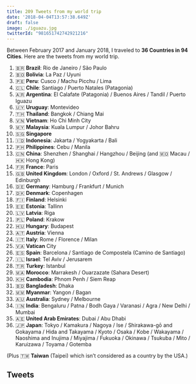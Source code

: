 ```yaml
---
title: 209 Tweets from my world trip
date: '2018-04-04T13:57:38.649Z'
draft: false
image: ./iguazu.jpg
twitterId: "981651742742921216"
---
```


Between February 2017 and January 2018, I traveled to **36 Countries in 94 Cities**. Here are the tweets from my world trip.

<post-separator></post-separator>

1.  🇧🇷 **Brazil**: Rio de Janeiro / São Paulo
1.  🇧🇴 **Bolivia**: La Paz / Uyuni
1.  🇵🇪 **Peru**: Cusco / Machu Picchu / Lima
1.  🇨🇱 **Chile**: Santiago / Puerto Natales (Patagonia)
1.  🇦🇷 **Argentina**: El Calafate (Patagonia) / Buenos Aires / Tandil / Puerto Iguazu
1.  🇺🇾 **Uruguay**: Montevideo
1.  🇹🇭 **Thailand**: Bangkok / Chiang Mai
1.  🇻🇳 **Vietnam**: Ho Chi Minh City
1.  🇲🇾 **Malaysia**: Kuala Lumpur / Johor Bahru
1.  🇸🇬 **Singapore**
1.  🇮🇩 **Indonesia**: Jakarta / Yogyakarta / Bali
1.  🇵🇭 **Philippines**: Cebu / Manila
1.  🇨🇳 **China**: Shenzhen / Shanghai / Hangzhou / Beijing (and 🇲🇴 Macau / 🇭🇰 Hong Kong)
1.  🇫🇷 **France**: Paris
1.  🇬🇧 **United Kingdom**: London / Oxford / St. Andrews / Glasgow / Edinburgh
1.  🇩🇪 **Germany**: Hamburg / Frankfurt / Munich
1.  🇩🇰 **Denmark**: Copenhagen
1.  🇫🇮 **Finland**: Helsinki
1.  🇪🇪 **Estonia**: Tallinn
1.  🇱🇻 **Latvia**: Riga
1.  🇵🇱 **Poland**: Krakow
1.  🇭🇺 **Hungary**: Budapest
1.  🇦🇹 **Austria**: Vienna
1.  🇮🇹 **Italy**: Rome / Florence / Milan
1.  🇻🇦 **Vatican** City
1.  🇪🇸 **Spain**: Barcelona / Santiago de Compostela (Camino de Santiago)
1.  🇮🇱 **Israel**: Tel Aviv / Jerusarem
1.  🇹🇷 **Turkey**: Istanbul
1.  🇲🇦 **Morocco**: Marrakesh / Ouarzazate (Sahara Desert)
1.  🇰🇭 **Cambodia**: Phnom Penh / Siem Reap
1.  🇧🇩 **Bangladesh**: Dhaka
1.  🇲🇲 **Myanmar**: Yangon / Bagan
1.  🇦🇺 **Australia**: Sydney / Melbourne
1.  🇮🇳 **India**: Bengaluru / Patna / Bodh Gaya / Varanasi / Agra / New Delhi / Mumbai
1.  🇦🇪 **United Arab Emirates**: Dubai / Abu Dhabi
1.  🇯🇵 **Japan**: Tokyo / Kamakura / Nagoya / Ise / Shirakawa-gō and Gokayama / Hida and Takayama / Kyoto / Osaka / Kobe / Wakayama / Naoshima and Inujima / Miyajima / Fukuoka / Okinawa / Tsukuba / Mito / Karuizawa / Toyama / Gotemba

(Plus 🇹🇼 **Taiwan** (Taipei) which isn’t considered as a country by the USA.)

## Tweets

<div><twitter-embed hideconversation="true" delay="0" id="835603023367979010"></twitter-embed></div>
<div><twitter-embed hideconversation="true" delay="20" id="835970813975281664"></twitter-embed></div>
<div><twitter-embed hideconversation="true" delay="40" id="836487018016276480"></twitter-embed></div>
<div><twitter-embed hideconversation="true" delay="60" id="836922830252036096"></twitter-embed></div>
<div><twitter-embed hideconversation="true" delay="80" id="837481937413554177"></twitter-embed></div>
<div><twitter-embed hideconversation="true" delay="100" id="837744705907507200"></twitter-embed></div>
<div><twitter-embed hideconversation="true" delay="120" id="838586029330288640"></twitter-embed></div>
<div><twitter-embed hideconversation="true" delay="140" id="838589128086290433"></twitter-embed></div>
<div><twitter-embed hideconversation="true" delay="160" id="838725719777738752"></twitter-embed></div>
<div><twitter-embed hideconversation="true" delay="180" id="839289316484517888"></twitter-embed></div>
<div><twitter-embed hideconversation="true" delay="200" id="839682778044194816"></twitter-embed></div>
<div><twitter-embed hideconversation="true" delay="220" id="840982394350030849"></twitter-embed></div>
<div><twitter-embed hideconversation="true" delay="240" id="843145059872727042"></twitter-embed></div>
<div><twitter-embed hideconversation="true" delay="260" id="843233853057777665"></twitter-embed></div>
<div><twitter-embed hideconversation="true" delay="280" id="843234393485459456"></twitter-embed></div>
<div><twitter-embed hideconversation="true" delay="300" id="843940623954690048"></twitter-embed></div>
<div><twitter-embed hideconversation="true" delay="320" id="844659317223632896"></twitter-embed></div>
<div><twitter-embed hideconversation="true" delay="340" id="844971099175694342"></twitter-embed></div>
<div><twitter-embed hideconversation="true" delay="360" id="845018596522840064"></twitter-embed></div>
<div><twitter-embed hideconversation="true" delay="380" id="846174502102994944"></twitter-embed></div>
<div><twitter-embed hideconversation="true" delay="400" id="846175087493627904"></twitter-embed></div>
<div><twitter-embed hideconversation="true" delay="420" id="846824876065411074"></twitter-embed></div>
<div><twitter-embed hideconversation="true" delay="440" id="846825701588287489"></twitter-embed></div>
<div><twitter-embed hideconversation="true" delay="460" id="847090370395721729"></twitter-embed></div>
<div><twitter-embed hideconversation="true" delay="480" id="847211752873963522"></twitter-embed></div>
<div><twitter-embed hideconversation="true" delay="500" id="847330630224404480"></twitter-embed></div>
<div><twitter-embed hideconversation="true" delay="520" id="848250366277931008"></twitter-embed></div>
<div><twitter-embed hideconversation="true" delay="540" id="848597236552527872"></twitter-embed></div>
<div><twitter-embed hideconversation="true" delay="560" id="848659215996645376"></twitter-embed></div>
<div><twitter-embed hideconversation="true" delay="580" id="848768814556884992"></twitter-embed></div>
<div><twitter-embed hideconversation="true" delay="600" id="848954647486361605"></twitter-embed></div>
<div><twitter-embed hideconversation="true" delay="620" id="848975876238843904"></twitter-embed></div>
<div><twitter-embed hideconversation="true" delay="640" id="853887790198661120"></twitter-embed></div>
<div><twitter-embed hideconversation="true" delay="660" id="856008709314461696"></twitter-embed></div>
<div><twitter-embed hideconversation="true" delay="680" id="856071448430915584"></twitter-embed></div>
<div><twitter-embed hideconversation="true" delay="700" id="856335016460042240"></twitter-embed></div>
<div><twitter-embed hideconversation="true" delay="720" id="857101304421920769"></twitter-embed></div>
<div><twitter-embed hideconversation="true" delay="740" id="857523983029293056"></twitter-embed></div>
<div><twitter-embed hideconversation="true" delay="760" id="858614181871972352"></twitter-embed></div>
<div><twitter-embed hideconversation="true" delay="780" id="858896377287409664"></twitter-embed></div>
<div><twitter-embed hideconversation="true" delay="800" id="859396783465676800"></twitter-embed></div>
<div><twitter-embed hideconversation="true" delay="820" id="860013684738883586"></twitter-embed></div>
<div><twitter-embed hideconversation="true" delay="840" id="860409725615210496"></twitter-embed></div>
<div><twitter-embed hideconversation="true" delay="860" id="860511458316226560"></twitter-embed></div>
<div><twitter-embed hideconversation="true" delay="880" id="861485197031768064"></twitter-embed></div>
<div><twitter-embed hideconversation="true" delay="900" id="862541046277955586"></twitter-embed></div>
<div><twitter-embed hideconversation="true" delay="920" id="862599334638100480"></twitter-embed></div>
<div><twitter-embed hideconversation="true" delay="940" id="862661637920010240"></twitter-embed></div>
<div><twitter-embed hideconversation="true" delay="960" id="863049677196767233"></twitter-embed></div>
<div><twitter-embed hideconversation="true" delay="980" id="863235831267512320"></twitter-embed></div>
<div><twitter-embed hideconversation="true" delay="1000" id="863575172711886850"></twitter-embed></div>
<div><twitter-embed hideconversation="true" delay="1020" id="863658608801837057"></twitter-embed></div>
<div><twitter-embed hideconversation="true" delay="1040" id="863829237375016960"></twitter-embed></div>
<div><twitter-embed hideconversation="true" delay="1060" id="864107823835234304"></twitter-embed></div>
<div><twitter-embed hideconversation="true" delay="1080" id="864400388962762752"></twitter-embed></div>
<div><twitter-embed hideconversation="true" delay="1100" id="864403059060875264"></twitter-embed></div>
<div><twitter-embed hideconversation="true" delay="1120" id="864765466094452736"></twitter-embed></div>
<div><twitter-embed hideconversation="true" delay="1140" id="865204818884931587"></twitter-embed></div>
<div><twitter-embed hideconversation="true" delay="1160" id="865790398421229568"></twitter-embed></div>
<div><twitter-embed hideconversation="true" delay="1180" id="866591543372787713"></twitter-embed></div>
<div><twitter-embed hideconversation="true" delay="1200" id="866998250968158208"></twitter-embed></div>
<div><twitter-embed hideconversation="true" delay="1220" id="867675542610264064"></twitter-embed></div>
<div><twitter-embed hideconversation="true" delay="1240" id="867676311891750912"></twitter-embed></div>
<div><twitter-embed hideconversation="true" delay="1260" id="867679132980727808"></twitter-embed></div>
<div><twitter-embed hideconversation="true" delay="1280" id="867680839470948352"></twitter-embed></div>
<div><twitter-embed hideconversation="true" delay="1300" id="867682722352738304"></twitter-embed></div>
<div><twitter-embed hideconversation="true" delay="1320" id="867715763595083776"></twitter-embed></div>
<div><twitter-embed hideconversation="true" delay="1340" id="868128534119698432"></twitter-embed></div>
<div><twitter-embed hideconversation="true" delay="1360" id="868762808212738049"></twitter-embed></div>
<div><twitter-embed hideconversation="true" delay="1380" id="869137562505363456"></twitter-embed></div>
<div><twitter-embed hideconversation="true" delay="1400" id="869141504098418688"></twitter-embed></div>
<div><twitter-embed hideconversation="true" delay="1420" id="869146465154678784"></twitter-embed></div>
<div><twitter-embed hideconversation="true" delay="1440" id="869175745532252165"></twitter-embed></div>
<div><twitter-embed hideconversation="true" delay="1460" id="869180753749225476"></twitter-embed></div>
<div><twitter-embed hideconversation="true" delay="1480" id="869186549526568960"></twitter-embed></div>
<div><twitter-embed hideconversation="true" delay="1500" id="883526662456885248"></twitter-embed></div>
<div><twitter-embed hideconversation="true" delay="1520" id="883631227651080192"></twitter-embed></div>
<div><twitter-embed hideconversation="true" delay="1540" id="884588484895191041"></twitter-embed></div>
<div><twitter-embed hideconversation="true" delay="1560" id="884628433363456000"></twitter-embed></div>
<div><twitter-embed hideconversation="true" delay="1580" id="884968695214219264"></twitter-embed></div>
<div><twitter-embed hideconversation="true" delay="1600" id="885699460470235136"></twitter-embed></div>
<div><twitter-embed hideconversation="true" delay="1620" id="885834537267113984"></twitter-embed></div>
<div><twitter-embed hideconversation="true" delay="1640" id="887572853570232320"></twitter-embed></div>
<div><twitter-embed hideconversation="true" delay="1660" id="887574936407035904"></twitter-embed></div>
<div><twitter-embed hideconversation="true" delay="1680" id="887580079399649280"></twitter-embed></div>
<div><twitter-embed hideconversation="true" delay="1700" id="888325615841157120"></twitter-embed></div>
<div><twitter-embed hideconversation="true" delay="1720" id="888400268315865088"></twitter-embed></div>
<div><twitter-embed hideconversation="true" delay="1740" id="888700264139505664"></twitter-embed></div>
<div><twitter-embed hideconversation="true" delay="1760" id="888947628637016064"></twitter-embed></div>
<div><twitter-embed hideconversation="true" delay="1780" id="889482894674206720"></twitter-embed></div>
<div><twitter-embed hideconversation="true" delay="1800" id="890502392529117185"></twitter-embed></div>
<div><twitter-embed hideconversation="true" delay="1820" id="890712368971468800"></twitter-embed></div>
<div><twitter-embed hideconversation="true" delay="1840" id="890714162766196736"></twitter-embed></div>
<div><twitter-embed hideconversation="true" delay="1860" id="890775056741154816"></twitter-embed></div>
<div><twitter-embed hideconversation="true" delay="1880" id="893064597195902980"></twitter-embed></div>
<div><twitter-embed hideconversation="true" delay="1900" id="893367650084159488"></twitter-embed></div>
<div><twitter-embed hideconversation="true" delay="1920" id="893858141397372928"></twitter-embed></div>
<div><twitter-embed hideconversation="true" delay="1940" id="894207478690349058"></twitter-embed></div>
<div><twitter-embed hideconversation="true" delay="1960" id="894571297438564352"></twitter-embed></div>
<div><twitter-embed hideconversation="true" delay="1980" id="895292915819347968"></twitter-embed></div>
<div><twitter-embed hideconversation="true" delay="2000" id="895701556309483520"></twitter-embed></div>
<div><twitter-embed hideconversation="true" delay="2020" id="895752706538831873"></twitter-embed></div>
<div><twitter-embed hideconversation="true" delay="2040" id="895759223988121601"></twitter-embed></div>
<div><twitter-embed hideconversation="true" delay="2060" id="896507247236403200"></twitter-embed></div>
<div><twitter-embed hideconversation="true" delay="2080" id="896507724535484416"></twitter-embed></div>
<div><twitter-embed hideconversation="true" delay="2100" id="896785033754628096"></twitter-embed></div>
<div><twitter-embed hideconversation="true" delay="2120" id="897162777390968832"></twitter-embed></div>
<div><twitter-embed hideconversation="true" delay="2140" id="897510010812588033"></twitter-embed></div>
<div><twitter-embed hideconversation="true" delay="2160" id="897511831488667650"></twitter-embed></div>
<div><twitter-embed hideconversation="true" delay="2180" id="897853161855225856"></twitter-embed></div>
<div><twitter-embed hideconversation="true" delay="2200" id="898418713535201283"></twitter-embed></div>
<div><twitter-embed hideconversation="true" delay="2220" id="898609170345340928"></twitter-embed></div>
<div><twitter-embed hideconversation="true" delay="2240" id="899318300873814019"></twitter-embed></div>
<div><twitter-embed hideconversation="true" delay="2260" id="899318678344413185"></twitter-embed></div>
<div><twitter-embed hideconversation="true" delay="2280" id="899558144204058625"></twitter-embed></div>
<div><twitter-embed hideconversation="true" delay="2300" id="900086489794695172"></twitter-embed></div>
<div><twitter-embed hideconversation="true" delay="2320" id="900089633312309250"></twitter-embed></div>
<div><twitter-embed hideconversation="true" delay="2340" id="900816303614832640"></twitter-embed></div>
<div><twitter-embed hideconversation="true" delay="2360" id="900820941885845505"></twitter-embed></div>
<div><twitter-embed hideconversation="true" delay="2380" id="901167498468503552"></twitter-embed></div>
<div><twitter-embed hideconversation="true" delay="2400" id="901237778079526914"></twitter-embed></div>
<div><twitter-embed hideconversation="true" delay="2420" id="901367683438043136"></twitter-embed></div>
<div><twitter-embed hideconversation="true" delay="2440" id="901408740829790209"></twitter-embed></div>
<div><twitter-embed hideconversation="true" delay="2460" id="901446568896856066"></twitter-embed></div>
<div><twitter-embed hideconversation="true" delay="2480" id="901906919853625345"></twitter-embed></div>
<div><twitter-embed hideconversation="true" delay="2500" id="901909088317136896"></twitter-embed></div>
<div><twitter-embed hideconversation="true" delay="2520" id="902170971934740481"></twitter-embed></div>
<div><twitter-embed hideconversation="true" delay="2540" id="902599426258161665"></twitter-embed></div>
<div><twitter-embed hideconversation="true" delay="2560" id="905150544901222403"></twitter-embed></div>
<div><twitter-embed hideconversation="true" delay="2580" id="905408743520825345"></twitter-embed></div>
<div><twitter-embed hideconversation="true" delay="2600" id="911123522554155008"></twitter-embed></div>
<div><twitter-embed hideconversation="true" delay="2620" id="911136166791073792"></twitter-embed></div>
<div><twitter-embed hideconversation="true" delay="2640" id="911458951929237504"></twitter-embed></div>
<div><twitter-embed hideconversation="true" delay="2660" id="912007721033113600"></twitter-embed></div>
<div><twitter-embed hideconversation="true" delay="2680" id="912011955069734919"></twitter-embed></div>
<div><twitter-embed hideconversation="true" delay="2700" id="912013748969394176"></twitter-embed></div>
<div><twitter-embed hideconversation="true" delay="2720" id="912019644361400321"></twitter-embed></div>
<div><twitter-embed hideconversation="true" delay="2740" id="912021535065608193"></twitter-embed></div>
<div><twitter-embed hideconversation="true" delay="2760" id="912026508302090242"></twitter-embed></div>
<div><twitter-embed hideconversation="true" delay="2780" id="912028693228408838"></twitter-embed></div>
<div><twitter-embed hideconversation="true" delay="2800" id="912034185480740864"></twitter-embed></div>
<div><twitter-embed hideconversation="true" delay="2820" id="912036651890806785"></twitter-embed></div>
<div><twitter-embed hideconversation="true" delay="2840" id="912214821369610240"></twitter-embed></div>
<div><twitter-embed hideconversation="true" delay="2860" id="912215207207780352"></twitter-embed></div>
<div><twitter-embed hideconversation="true" delay="2880" id="912215550276730881"></twitter-embed></div>
<div><twitter-embed hideconversation="true" delay="2900" id="912215892217315328"></twitter-embed></div>
<div><twitter-embed hideconversation="true" delay="2920" id="912216144282390529"></twitter-embed></div>
<div><twitter-embed hideconversation="true" delay="2940" id="940804368521154562"></twitter-embed></div>
<div><twitter-embed hideconversation="true" delay="2960" id="940805961631125504"></twitter-embed></div>
<div><twitter-embed hideconversation="true" delay="2980" id="940812259722498049"></twitter-embed></div>
<div><twitter-embed hideconversation="true" delay="3000" id="940814586214780929"></twitter-embed></div>
<div><twitter-embed hideconversation="true" delay="3020" id="940816430030901248"></twitter-embed></div>
<div><twitter-embed hideconversation="true" delay="3040" id="940818802777960448"></twitter-embed></div>
<div><twitter-embed hideconversation="true" delay="3060" id="940819751256973312"></twitter-embed></div>
<div><twitter-embed hideconversation="true" delay="3080" id="940821025142566912"></twitter-embed></div>
<div><twitter-embed hideconversation="true" delay="3100" id="940824626795565058"></twitter-embed></div>
<div><twitter-embed hideconversation="true" delay="3120" id="940825693096685569"></twitter-embed></div>
<div><twitter-embed hideconversation="true" delay="3140" id="940827716470886401"></twitter-embed></div>
<div><twitter-embed hideconversation="true" delay="3160" id="940829372193431553"></twitter-embed></div>
<div><twitter-embed hideconversation="true" delay="3180" id="940873549232984067"></twitter-embed></div>
<div><twitter-embed hideconversation="true" delay="3200" id="940873833157885952"></twitter-embed></div>
<div><twitter-embed hideconversation="true" delay="3220" id="940877758477029376"></twitter-embed></div>
<div><twitter-embed hideconversation="true" delay="3240" id="941133104411897856"></twitter-embed></div>
<div><twitter-embed hideconversation="true" delay="3260" id="941134391492820992"></twitter-embed></div>
<div><twitter-embed hideconversation="true" delay="3280" id="941136523390468096"></twitter-embed></div>
<div><twitter-embed hideconversation="true" delay="3300" id="941140663172657152"></twitter-embed></div>
<div><twitter-embed hideconversation="true" delay="3320" id="941142805493178368"></twitter-embed></div>
<div><twitter-embed hideconversation="true" delay="3340" id="941866244730322944"></twitter-embed></div>
<div><twitter-embed hideconversation="true" delay="3360" id="941872385409523714"></twitter-embed></div>
<div><twitter-embed hideconversation="true" delay="3380" id="941874564253888512"></twitter-embed></div>
<div><twitter-embed hideconversation="true" delay="3400" id="942285883260071936"></twitter-embed></div>
<div><twitter-embed hideconversation="true" delay="3420" id="942306856130580480"></twitter-embed></div>
<div><twitter-embed hideconversation="true" delay="3440" id="942308777969164288"></twitter-embed></div>
<div><twitter-embed hideconversation="true" delay="3460" id="942311054243020800"></twitter-embed></div>
<div><twitter-embed hideconversation="true" delay="3480" id="942312686179586048"></twitter-embed></div>
<div><twitter-embed hideconversation="true" delay="3500" id="942325137054957568"></twitter-embed></div>
<div><twitter-embed hideconversation="true" delay="3520" id="942328017610670080"></twitter-embed></div>
<div><twitter-embed hideconversation="true" delay="3540" id="942332002086174720"></twitter-embed></div>
<div><twitter-embed hideconversation="true" delay="3560" id="942335596554371072"></twitter-embed></div>
<div><twitter-embed hideconversation="true" delay="3580" id="942369890752610304"></twitter-embed></div>
<div><twitter-embed hideconversation="true" delay="3600" id="942377485622067200"></twitter-embed></div>
<div><twitter-embed hideconversation="true" delay="3620" id="942379993119600640"></twitter-embed></div>
<div><twitter-embed hideconversation="true" delay="3640" id="942390057775673345"></twitter-embed></div>
<div><twitter-embed hideconversation="true" delay="3660" id="942393262207156225"></twitter-embed></div>
<div><twitter-embed hideconversation="true" delay="3680" id="942395664662589440"></twitter-embed></div>
<div><twitter-embed hideconversation="true" delay="3700" id="942518129317384192"></twitter-embed></div>
<div><twitter-embed hideconversation="true" delay="3720" id="942528372634107905"></twitter-embed></div>
<div><twitter-embed hideconversation="true" delay="3740" id="942632701328220161"></twitter-embed></div>
<div><twitter-embed hideconversation="true" delay="3760" id="942671197413588992"></twitter-embed></div>
<div><twitter-embed hideconversation="true" delay="3780" id="942675587847503872"></twitter-embed></div>
<div><twitter-embed hideconversation="true" delay="3800" id="942676854946668544"></twitter-embed></div>
<div><twitter-embed hideconversation="true" delay="3820" id="942686758218579968"></twitter-embed></div>
<div><twitter-embed hideconversation="true" delay="3840" id="942687888545689601"></twitter-embed></div>
<div><twitter-embed hideconversation="true" delay="3860" id="942688519343915008"></twitter-embed></div>
<div><twitter-embed hideconversation="true" delay="3880" id="942689747587153920"></twitter-embed></div>
<div><twitter-embed hideconversation="true" delay="3900" id="955758751742439425"></twitter-embed></div>
<div><twitter-embed hideconversation="true" delay="3920" id="955759739966664704"></twitter-embed></div>
<div><twitter-embed hideconversation="true" delay="3940" id="955760794062372864"></twitter-embed></div>
<div><twitter-embed hideconversation="true" delay="3960" id="955953521970397184"></twitter-embed></div>
<div><twitter-embed hideconversation="true" delay="3980" id="955960093408862208"></twitter-embed></div>
<div><twitter-embed hideconversation="true" delay="4000" id="955962720766971904"></twitter-embed></div>
<div><twitter-embed hideconversation="true" delay="4020" id="955964451349413888"></twitter-embed></div>
<div><twitter-embed hideconversation="true" delay="4040" id="955968411397365760"></twitter-embed></div>
<div><twitter-embed hideconversation="true" delay="4060" id="955970258333937664"></twitter-embed></div>
<div><twitter-embed hideconversation="true" delay="4080" id="955971764349124608"></twitter-embed></div>
<div><twitter-embed hideconversation="true" delay="4100" id="955972562680365056"></twitter-embed></div>
<div><twitter-embed hideconversation="true" delay="4120" id="955982804885450752"></twitter-embed></div>
<div><twitter-embed hideconversation="true" delay="4140" id="955983288652279808"></twitter-embed></div>
<div><twitter-embed hideconversation="true" delay="4160" id="955984654439350273"></twitter-embed></div>
